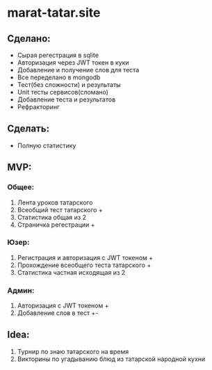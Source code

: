 # marat-tatar.site

## Сделано:
+ Сырая регестрация в sqlite
+ Авторизация через JWT токен в куки
+ Добавление и получение слов для теста
+ Все переделано в mongodb
+ Тест(без сложности) и результаты
+ Unit тесты сервисов(сломано)
+ Добавление теста и результатов
+ Рефракторинг

## Сделать:
+ Полную статистику 

## MVP:
### Общее:
1. Лента уроков татарского
2. Всеобщий тест татарского +
3. Статистика общая из 2
4. Страничка регестрации +



### Юзер:
1. Регистрация и авторизация с JWT токеном +
2. Прохождение всеобщего теста татарского +
3. Статистика частная исходящая из 2

### Админ:
1. Авторизация с JWT токеном +
2. Добавление слов в тест +-


## Idea:
1. Турнир по знаю татарского на время
2. Викторины по угадыванию блюд из татарской народной кухни
